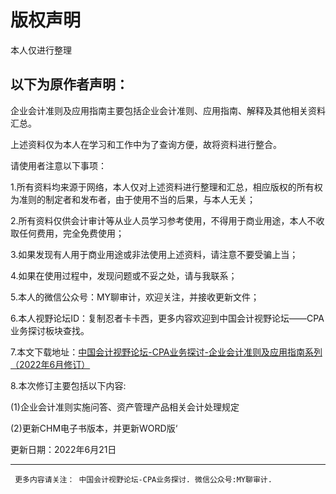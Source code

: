 # 版权声明

本人仅进行整理

## 以下为原作者声明：

企业会计准则及应用指南主要包括企业会计准则、应用指南、解释及其他相关资料汇总。

上述资料仅为本人在学习和工作中为了查询方便，故将资料进行整合。

请使用者注意以下事项：

1.所有资料均来源于网络，本人仅对上述资料进行整理和汇总，相应版权的所有权为准则的制定者和发布者，由于使用不当的后果，与本人无关；

2.所有资料仅供会计审计等从业人员学习参考使用，不得用于商业用途，本人不收取任何费用，完全免费使用；

3.如果发现有人用于商业用途或非法使用上述资料，请注意不要受骗上当；

4.如果在使用过程中，发现问题或不妥之处，请与我联系；

5.本人的微信公众号：MY聊审计，欢迎关注，并接收更新文件；

6.本人视野论坛ID：复制忍者卡卡西，更多内容欢迎到中国会计视野论坛——CPA业务探讨板块查找。

7.本文下载地址：[中国会计视野论坛-CPA业务探讨-企业会计准则及应用指南系列（2022年6月修订）](/pan/企业会计准则及应用指南系列-6.21.rar)

8.本次修订主要包括以下内容:

(1)企业会计准则实施问答、资产管理产品相关会计处理规定

(2)更新CHM电子书版本，并更新WORD版‘

 

 

 

更新日期：2022年6月21日

 





-------------------------------------------------------------------------------


     更多内容请关注： 中国会计视野论坛-CPA业务探讨. 微信公众号:MY聊审计.
